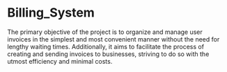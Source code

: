 # Billing_System
The primary objective of the project is to organize and manage user invoices in the simplest and most convenient manner without the need for lengthy waiting times. Additionally, it aims to facilitate the process of creating and sending invoices to businesses, striving to do so with the utmost efficiency and minimal costs.
